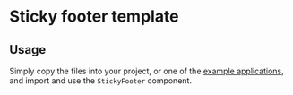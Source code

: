 # Sticky footer template

## Usage

Simply copy the files into your project, or one of the [example applications](https://github.com/mui-org/material-ui/tree/master/examples), and import and use the `StickyFooter` component.
